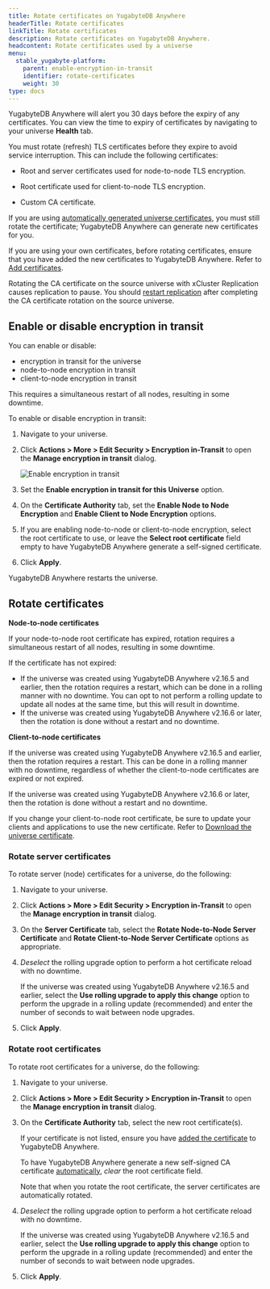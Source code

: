 ```yaml
---
title: Rotate certificates on YugabyteDB Anywhere
headerTitle: Rotate certificates
linkTitle: Rotate certificates
description: Rotate certificates on YugabyteDB Anywhere.
headcontent: Rotate certificates used by a universe
menu:
  stable_yugabyte-platform:
    parent: enable-encryption-in-transit
    identifier: rotate-certificates
    weight: 30
type: docs
---
```


YugabyteDB Anywhere will alert you 30 days before the expiry of any certificates. You can view the time to expiry of certificates by navigating to your universe **Health** tab.

You must rotate (refresh) TLS certificates before they expire to avoid service interruption. This can include the following certificates:

- Root and server certificates used for node-to-node TLS encryption.

- Root certificate used for client-to-node TLS encryption.

- Custom CA certificate.

If you are using [automatically generated universe certificates](../auto-certificate/), you must still rotate the certificate; YugabyteDB Anywhere can generate new certificates for you.

If you are using your own certificates, before rotating certificates, ensure that you have added the new certificates to YugabyteDB Anywhere. Refer to [Add certificates](../add-certificate-self/).

Rotating the CA certificate on the source universe with xCluster Replication causes replication to pause. You should [restart replication](../../../manage-deployments/xcluster-replication/xcluster-replication-setup/#restart-replication) after completing the CA certificate rotation on the source universe.

## Enable or disable encryption in transit

You can enable or disable:

- encryption in transit for the universe
- node-to-node encryption in transit
- client-to-node encryption in transit

This requires a simultaneous restart of all nodes, resulting in some downtime.

To enable or disable encryption in transit:

1. Navigate to your universe.

1. Click **Actions > More > Edit Security > Encryption in-Transit** to open the **Manage encryption in transit** dialog.

    ![Enable encryption in transit](/images/yp/encryption-in-transit/enable-eit.png)

1. Set the **Enable encryption in transit for this Universe** option.

1. On the **Certificate Authority** tab, set the **Enable Node to Node Encryption** and **Enable Client to Node Encryption** options.

1. If you are enabling node-to-node or client-to-node encryption, select the root certificate to use, or leave the **Select root certificate** field empty to have YugabyteDB Anywhere generate a self-signed certificate.

1. Click **Apply**.

YugabyteDB Anywhere restarts the universe.

## Rotate certificates

**Node-to-node certificates**

If your node-to-node root certificate has expired, rotation requires a simultaneous restart of all nodes, resulting in some downtime.

If the certificate has not expired:

- If the universe was created using YugabyteDB Anywhere v2.16.5 and earlier, then the rotation requires a restart, which can be done in a rolling manner with no downtime. You can opt to not perform a rolling update to update all nodes at the same time, but this will result in downtime.
- If the universe was created using YugabyteDB Anywhere v2.16.6 or later, then the rotation is done without a restart and no downtime.

**Client-to-node certificates**

If the universe was created using YugabyteDB Anywhere v2.16.5 and earlier, then the rotation requires a restart. This can be done in a rolling manner with no downtime, regardless of whether the client-to-node certificates are expired or not expired.

If the universe was created using YugabyteDB Anywhere v2.16.6 or later, then the rotation is done without a restart and no downtime.

If you change your client-to-node root certificate, be sure to update your clients and applications to use the new certificate. Refer to [Download the universe certificate](../../../create-deployments/connect-to-universe/#download-the-universe-certificate).

### Rotate server certificates

To rotate server (node) certificates for a universe, do the following:

1. Navigate to your universe.

1. Click **Actions > More > Edit Security > Encryption in-Transit** to open the **Manage encryption in transit** dialog.

1. On the **Server Certificate** tab, select the **Rotate Node-to-Node Server Certificate** and **Rotate Client-to-Node Server Certificate** options as appropriate.

1. _Deselect_ the rolling upgrade option to perform a hot certificate reload with no downtime.

    If the universe was created using YugabyteDB Anywhere v2.16.5 and earlier, select the **Use rolling upgrade to apply this change** option to perform the upgrade in a rolling update (recommended) and enter the number of seconds to wait between node upgrades.

1. Click **Apply**.

### Rotate root certificates

To rotate root certificates for a universe, do the following:

1. Navigate to your universe.

1. Click **Actions > More > Edit Security > Encryption in-Transit** to open the **Manage encryption in transit** dialog.

1. On the **Certificate Authority** tab, select the new root certificate(s).

    If your certificate is not listed, ensure you have [added the certificate](../add-certificate-ca/) to YugabyteDB Anywhere.

    To have YugabyteDB Anywhere generate a new self-signed CA certificate [automatically](../auto-certificate/), _clear_ the root certificate field.

    Note that when you rotate the root certificate, the server certificates are automatically rotated.

1. _Deselect_ the rolling upgrade option to perform a hot certificate reload with no downtime.

    If the universe was created using YugabyteDB Anywhere v2.16.5 and earlier, select the **Use rolling upgrade to apply this change** option to perform the upgrade in a rolling update (recommended) and enter the number of seconds to wait between node upgrades.

1. Click **Apply**.
